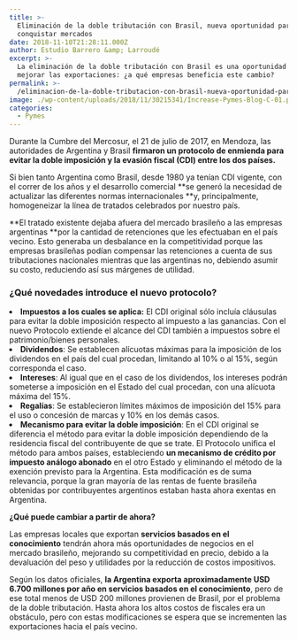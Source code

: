 ```yaml
---
title: >-
  Eliminación de la doble tributación con Brasil, nueva oportunidad para
  conquistar mercados
date: 2018-11-10T21:28:11.000Z
author: Estudio Barrero &amp; Larroudé
excerpt: >-
  La eliminación de la doble tributación con Brasil es una oportunidad para
  mejorar las exportaciones: ¿a qué empresas beneficia este cambio?
permalink: >-
  /eliminacion-de-la-doble-tributacion-con-brasil-nueva-oportunidad-para-conquistar-mercados/
image: ./wp-content/uploads/2018/11/30215341/Increase-Pymes-Blog-C-01.png
categories:
  - Pymes
---
```

Durante la Cumbre del Mercosur, el 21 de julio de 2017, en Mendoza, las autoridades de Argentina y Brasil **firmaron un protocolo de enmienda para evitar la doble imposición y la evasión fiscal (CDI) entre los dos países.**

<span style="font-weight: 400;">Si bien tanto Argentina como Brasil, desde 1980 ya tenían CDI vigente, con el correr de los años y el desarrollo comercial </span>**se generó la necesidad de actualizar las diferentes normas internacionales **<span style="font-weight: 400;">y, principalmente, homogeneizar la línea de tratados celebrados por nuestro país.</span>

**El tratado existente dejaba afuera del mercado brasileño a las empresas argentinas **<span style="font-weight: 400;">por la cantidad de retenciones que les efectuaban en el país vecino. Esto generaba un desbalance en la competitividad porque las empresas brasileñas podían compensar las retenciones a cuenta de sus tributaciones nacionales mientras que las argentinas no, debiendo asumir su costo, reduciendo así sus márgenes de utilidad.</span>

### **¿Qué novedades introduce el nuevo protocolo?**

<li style="font-weight: 400;">
  <b>Impuestos a los cuales se aplica:</b><span style="font-weight: 400;"> El CDI original sólo incluía cláusulas para evitar la doble imposición respecto al impuesto a las ganancias. Con el nuevo Protocolo extiende el alcance del CDI también a impuestos sobre el patrimonio/bienes personales.</span>
</li>
<li style="font-weight: 400;">
  <b>Dividendos</b><span style="font-weight: 400;">: Se establecen alícuotas máximas para la imposición de los dividendos en el país del cual procedan, limitando al 10% o al 15%, según corresponda el caso.</span>
</li>
<li style="font-weight: 400;">
  <b>Intereses</b><span style="font-weight: 400;">: Al igual que en el caso de los dividendos, los intereses podrán someterse a imposición en el Estado del cual procedan, con una alícuota máxima del 15%.</span>
</li>
<li style="font-weight: 400;">
  <b>Regalías</b><span style="font-weight: 400;">: Se establecieron límites máximos de imposición del 15% para el uso o concesión de marcas y 10% en los demás casos.</span>
</li>
<li style="font-weight: 400;">
  <b>Mecanismo para evitar la doble imposición</b><span style="font-weight: 400;">: En el CDI original se diferencia el método para evitar la doble imposición dependiendo de la residencia fiscal del contribuyente de que se trate. El Protocolo unifica el método para ambos países, estableciendo </span><b>un mecanismo de crédito por impuesto análogo abonado</b><span style="font-weight: 400;"> en el otro Estado y eliminando el método de la exención previsto para la Argentina. Esta modificación es de suma relevancia, porque la gran mayoría de las rentas de fuente brasileña obtenidas por contribuyentes argentinos estaban hasta ahora exentas en Argentina.</span>
</li>

**¿Qué puede cambiar a partir de ahora?**

<span style="font-weight: 400;">Las empresas locales que exportan </span>**servicios basados en el conocimiento**<span style="font-weight: 400;"> tendrán ahora más oportunidades de negocios en el mercado brasileño, mejorando su competitividad en precio, debido a la devaluación del peso y utilidades por la reducción de costos impositivos.</span>

<span style="font-weight: 400;">Según los datos oficiales, </span>**la Argentina exporta aproximadamente USD 6.700 millones por año en servicios basados en el conocimiento**<span style="font-weight: 400;">, pero de ese total menos de USD 200 millones provienen de Brasil, por el problema de la doble tributación. Hasta ahora los altos costos de fiscales era un obstáculo, pero con estas modificaciones se espera que se incrementen las exportaciones hacia el país vecino.</span>
